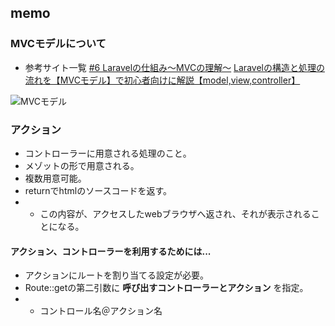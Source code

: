 ## memo

### MVCモデルについて
- 参考サイト一覧
[#6 Laravelの仕組み〜MVCの理解〜](https://cbc-study.com/training/backend/laravel3)
[Laravelの構造と処理の流れを【MVCモデル】で初心者向けに解説【model,view,controller】](https://hikopro.com/laravel-mvc/)

![MVCモデル](https://cbc-study.com/files/images/performance/laravel/12.gif)
### アクション
- コントローラーに用意される処理のこと。
- メゾットの形で用意される。
- 複数用意可能。
- returnでhtmlのソースコードを返す。
- - この内容が、アクセスしたwebブラウザへ返され、それが表示されることになる。

#### アクション、コントローラーを利用するためには...
- アクションにルートを割り当てる設定が必要。
- Route::getの第二引数に **呼び出すコントローラーとアクション** を指定。
- - コントロール名＠アクション名


